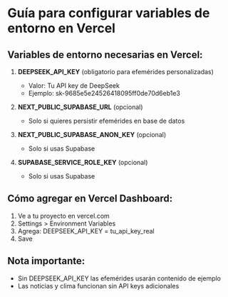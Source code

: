 # Guía para configurar variables de entorno en Vercel

## Variables de entorno necesarias en Vercel:

1. **DEEPSEEK_API_KEY** (obligatorio para efemérides personalizadas)
   - Valor: Tu API key de DeepSeek
   - Ejemplo: sk-9685e5e24526418095ff0de70d6eb1e3

2. **NEXT_PUBLIC_SUPABASE_URL** (opcional)
   - Solo si quieres persistir efemérides en base de datos

3. **NEXT_PUBLIC_SUPABASE_ANON_KEY** (opcional)
   - Solo si usas Supabase

4. **SUPABASE_SERVICE_ROLE_KEY** (opcional)
   - Solo si usas Supabase

## Cómo agregar en Vercel Dashboard:

1. Ve a tu proyecto en vercel.com
2. Settings > Environment Variables
3. Agrega: DEEPSEEK_API_KEY = tu_api_key_real
4. Save

## Nota importante:
- Sin DEEPSEEK_API_KEY las efemérides usarán contenido de ejemplo
- Las noticias y clima funcionan sin API keys adicionales
